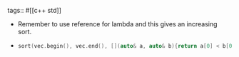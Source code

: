 tags:: #[[c++ std]]

- Remember to use reference for lambda and this gives an increasing sort.
- ```cpp
  sort(vec.begin(), vec.end(), [](auto& a, auto& b){return a[0] < b[0];})`
  ```